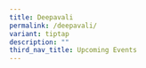 ```yaml
---
title: Deepavali
permalink: /deepavali/
variant: tiptap
description: ""
third_nav_title: Upcoming Events
---
```

